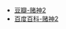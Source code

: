 - [豆瓣-赌神2](https://movie.douban.com/subject/1292506/)
- [百度百科-赌神2](https://wapbaike.baidu.com/item/%e8%b5%8c%e7%a5%9e2)
